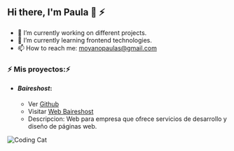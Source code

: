 ## Hi there, I'm Paula 👋 ⚡ 

- 🔭 I’m currently working on different projects.
- 🌱 I’m currently learning frontend technologies.
- 📫 How to reach me: moyanopaulas@gmail.com


### ⚡ Mis proyectos:⚡ 
* #### ***Baireshost***:
   * Ver [Github](https://github.com/PaulaMoyano/Front-BairesHost-HTML)
  * Visitar [Web Baireshost](https://paulamoyano.github.io/Front-BairesHost-HTML/) 
  * Descripcion: Web para empresa que ofrece servicios de desarrollo y diseño de páginas web.
 

![Coding Cat](https://media.giphy.com/media/3oKIPnAiaMCws8nOsE/giphy-downsized.gif)
